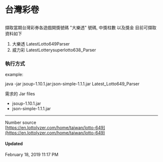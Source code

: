 # 台灣彩卷

## 
擷取當期台灣彩券各遊戲開獎號碼 "大樂透" 號碼, 中獎柱數 以及獎金
目前可擷取資料如下

1. 大樂透	LatestLotto649Parser
2. 威力彩	LatestLotterysuperlotto638_Parser

### 執行方式
example: 

java -jar jsoup-1.10.1.jar:json-simple-1.1.1.jar Latest_Lotto649_Parser


需求的 Jar files 

* jsoup-1.10.1.jar 
* json-simple-1.1.1.jar

---

Number source <br>
[https://en.lottolyzer.com/home/taiwan/lotto-649](https://en.lottolyzer.com/home/taiwan/lotto-649)


#### Updated
February 18, 2019 11:17 PM